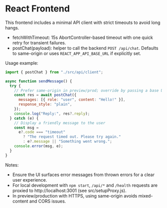 # React Frontend

This frontend includes a minimal API client with strict timeouts to avoid long hangs.

- fetchWithTimeout: 15s AbortController-based timeout with one quick retry for transient failures.
- postChat(payload): helper to call the backend `POST /api/chat`. Defaults to same-origin or uses `REACT_APP_API_BASE_URL` if explicitly set.

Usage example:
```js
import { postChat } from "./src/api/client";

async function sendMessage() {
  try {
    // Prefer same-origin in preview/prod; override by passing a base URL or setting REACT_APP_API_BASE_URL
    const res = await postChat({
      messages: [{ role: "user", content: "Hello!" }],
      response_style: "plain",
    });
    console.log("Reply:", res?.reply);
  } catch (e) {
    // Display a friendly message to the user
    const msg =
      e?.code === "timeout"
        ? "The request timed out. Please try again."
        : e?.message || "Something went wrong.";
    console.error(msg, e);
  }
}
```

Notes:
- Ensure the UI surfaces error messages from thrown errors for a clear user experience.
- For local development with `npm start`, `/api/*` and `/health` requests are proxied to http://localhost:3001 (see src/setupProxy.js).
- In preview/production with HTTPS, using same-origin avoids mixed-content and CORS issues.
